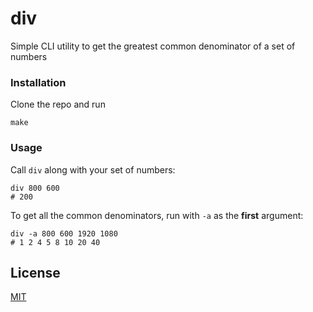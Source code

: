 # div
Simple CLI utility to get the greatest common denominator of a set of numbers

### Installation
Clone the repo and run

```
make
```

### Usage
Call `div` along with your set of numbers:

```
div 800 600
# 200
```

To get all the common denominators, run with `-a` as the **first** argument:

```
div -a 800 600 1920 1080
# 1 2 4 5 8 10 20 40
```

## License
[MIT](LICENSE)
